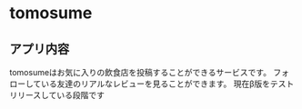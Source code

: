 # tomosume

## アプリ内容
tomosumeはお気に入りの飲食店を投稿することができるサービスです。
フォローしている友達のリアルなレビューを見ることができます。
現在β版をテストリリースしている段階です
